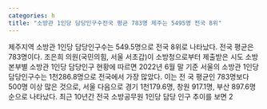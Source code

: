 ```yaml
---
categories: h
title: "소방관 1인당 담당인구수전국 평균 783명 제주는 5495명 전국 8위"
---
```

제주지역 소방관 1인당 담당인구수는 549.5명으로 전국 8위로 나타났다. 전국 평균은 783명이다. 조은희 의원(국민의힘, 서울 서초갑)이 소방청으로부터 제출받은 시도 소방본부별 소방관 1인당 담당인구 현황에 따르면 2022년 6월 말 기준 서울의 소방관 1인당 담당인구수는 1천286.8명으로 전국에서 가장 많았다. 이는 전 국 평균인 783명보다 500명 이상 많은 것으로, 서울 다음으로 경기 1천179.6명, 창원 917.1명, 부산 897.6명 순으로 나타났다. 최근 10년간 전국 소방공무원 1인당 담당 인구 추이를 보면 2